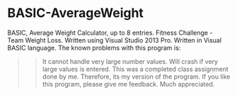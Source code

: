 # BASIC-AverageWeight
BASIC, Average Weight Calculator, up to 8 entries. Fitness Challenge - Team Weight Loss.
Written using Visual Studio 2013 Pro. 
Written in Visual BASIC language.
The known problems with this program is:
>> It cannot handle very large number values. Will crash if very large values is entered. 
This was a completed class assignment done by me. Therefore, its my version of the program. 
If you like this program, please give me feedback. Much appreciated. 
